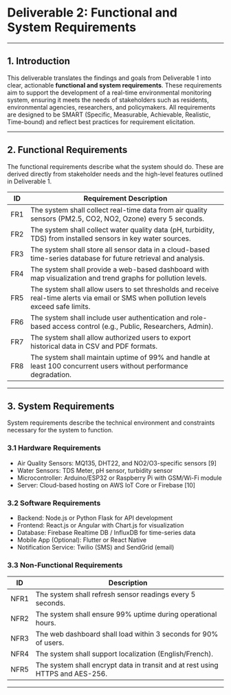 # Deliverable 2: Functional and System Requirements

---

## 1. Introduction

This deliverable translates the findings and goals from Deliverable 1 into clear, actionable **functional and system requirements**. These requirements aim to support the development of a real-time environmental monitoring system, ensuring it meets the needs of stakeholders such as residents, environmental agencies, researchers, and policymakers. All requirements are designed to be SMART (Specific, Measurable, Achievable, Realistic, Time-bound) and reflect best practices for requirement elicitation.

---

## 2. Functional Requirements

The functional requirements describe what the system should do. These are derived directly from stakeholder needs and the high-level features outlined in Deliverable 1.

| ID | Requirement Description |
|----|--------------------------|
| FR1 | The system shall collect real-time data from air quality sensors (PM2.5, CO2, NO2, Ozone) every 5 seconds. |
| FR2 | The system shall collect water quality data (pH, turbidity, TDS) from installed sensors in key water sources. |
| FR3 | The system shall store all sensor data in a cloud-based time-series database for future retrieval and analysis. |
| FR4 | The system shall provide a web-based dashboard with map visualization and trend graphs for pollution levels. |
| FR5 | The system shall allow users to set thresholds and receive real-time alerts via email or SMS when pollution levels exceed safe limits. |
| FR6 | The system shall include user authentication and role-based access control (e.g., Public, Researchers, Admin). |
| FR7 | The system shall allow authorized users to export historical data in CSV and PDF formats. |
| FR8 | The system shall maintain uptime of 99% and handle at least 100 concurrent users without performance degradation. |

---

## 3. System Requirements

System requirements describe the technical environment and constraints necessary for the system to function.

### 3.1 Hardware Requirements

- Air Quality Sensors: MQ135, DHT22, and NO2/O3-specific sensors [9]
- Water Sensors: TDS Meter, pH sensor, turbidity sensor
- Microcontroller: Arduino/ESP32 or Raspberry Pi with GSM/Wi-Fi module
- Server: Cloud-based hosting on AWS IoT Core or Firebase [10]

### 3.2 Software Requirements

- Backend: Node.js or Python Flask for API development
- Frontend: React.js or Angular with Chart.js for visualization
- Database: Firebase Realtime DB / InfluxDB for time-series data
- Mobile App (Optional): Flutter or React Native
- Notification Service: Twilio (SMS) and SendGrid (email)

### 3.3 Non-Functional Requirements

| ID | Description |
|----|-------------|
| NFR1 | The system shall refresh sensor readings every 5 seconds. |
| NFR2 | The system shall ensure 99% uptime during operational hours. |
| NFR3 | The web dashboard shall load within 3 seconds for 90% of users. |
| NFR4 | The system shall support localization (English/French). |
| NFR5 | The system shall encrypt data in transit and at rest using HTTPS and AES-256. |

---


